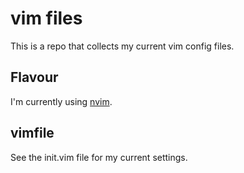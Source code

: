 # vim files

This is a repo that collects my current vim config files.

## Flavour

I'm currently using [nvim](https://github.com/neovim/neovim).

## vimfile

See the init.vim file for my current settings.
